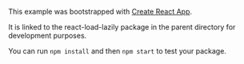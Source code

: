This example was bootstrapped with [Create React App](https://github.com/facebook/create-react-app).

It is linked to the react-load-lazily package in the parent directory for development purposes.

You can run `npm install` and then `npm start` to test your package.
